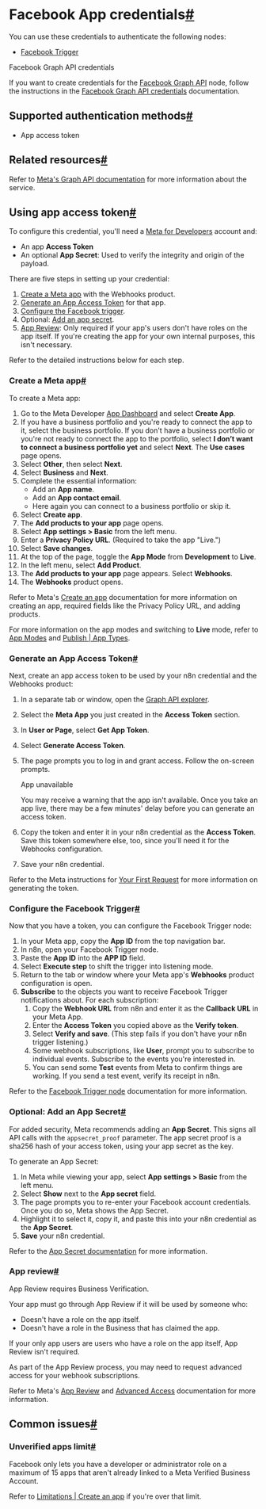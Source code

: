 [](https://github.com/n8n-io/n8n-docs/edit/main/docs/integrations/builtin/credentials/facebookapp.md "Edit this page")

# Facebook App credentials[#](#facebook-app-credentials "Permanent link")

You can use these credentials to authenticate the following nodes:

*   [Facebook Trigger](../../trigger-nodes/n8n-nodes-base.facebooktrigger/)

Facebook Graph API credentials

If you want to create credentials for the [Facebook Graph API](../../app-nodes/n8n-nodes-base.facebookgraphapi/) node, follow the instructions in the [Facebook Graph API credentials](../facebookgraph/) documentation.

## Supported authentication methods[#](#supported-authentication-methods "Permanent link")

*   App access token

## Related resources[#](#related-resources "Permanent link")

Refer to [Meta's Graph API documentation](https://developers.facebook.com/docs/graph-api/overview) for more information about the service.

## Using app access token[#](#using-app-access-token "Permanent link")

To configure this credential, you'll need a [Meta for Developers](https://developers.facebook.com/) account and:

*   An app **Access Token**
*   An optional **App Secret**: Used to verify the integrity and origin of the payload.

There are five steps in setting up your credential:

1.  [Create a Meta app](#create-a-meta-app) with the Webhooks product.
2.  [Generate an App Access Token](#generate-an-app-access-token) for that app.
3.  [Configure the Facebook trigger](#configure-the-facebook-trigger).
4.  Optional: [Add an app secret](#optional-add-an-app-secret).
5.  [App Review](#app-review): Only required if your app's users don't have roles on the app itself. If you're creating the app for your own internal purposes, this isn't necessary.

Refer to the detailed instructions below for each step.

### Create a Meta app[#](#create-a-meta-app "Permanent link")

To create a Meta app:

1.  Go to the Meta Developer [App Dashboard](https://developers.facebook.com/apps) and select **Create App**.
2.  If you have a business portfolio and you're ready to connect the app to it, select the business portfolio. If you don't have a business portfolio or you're not ready to connect the app to the portfolio, select **I don’t want to connect a business portfolio yet** and select **Next**. The **Use cases** page opens.
3.  Select **Other**, then select **Next**.
4.  Select **Business** and **Next**.
5.  Complete the essential information:
    *   Add an **App name**.
    *   Add an **App contact email**.
    *   Here again you can connect to a business portfolio or skip it.
6.  Select **Create app**.
7.  The **Add products to your app** page opens.
8.  Select **App settings > Basic** from the left menu.
9.  Enter a **Privacy Policy URL**. (Required to take the app "Live.")
10.  Select **Save changes**.
11.  At the top of the page, toggle the **App Mode** from **Development** to **Live**.
12.  In the left menu, select **Add Product**.
13.  The **Add products to your app** page appears. Select **Webhooks**.
14.  The **Webhooks** product opens.

Refer to Meta's [Create an app](https://developers.facebook.com/docs/development/create-an-app) documentation for more information on creating an app, required fields like the Privacy Policy URL, and adding products.

For more information on the app modes and switching to **Live** mode, refer to [App Modes](https://developers.facebook.com/docs/development/build-and-test/app-modes) and [Publish | App Types](https://developers.facebook.com/docs/development/release#app-types).

### Generate an App Access Token[#](#generate-an-app-access-token "Permanent link")

Next, create an app access token to be used by your n8n credential and the Webhooks product:

1.  In a separate tab or window, open the [Graph API explorer](https://developers.facebook.com/tools/explorer/).
2.  Select the **Meta App** you just created in the **Access Token** section.
3.  In **User or Page**, select **Get App Token**.
4.  Select **Generate Access Token**.
5.  The page prompts you to log in and grant access. Follow the on-screen prompts.
    
    App unavailable
    
    You may receive a warning that the app isn't available. Once you take an app live, there may be a few minutes' delay before you can generate an access token.
    
6.  Copy the token and enter it in your n8n credential as the **Access Token**. Save this token somewhere else, too, since you'll need it for the Webhooks configuration.
    
7.  Save your n8n credential.

Refer to the Meta instructions for [Your First Request](https://developers.facebook.com/docs/graph-api/get-started#get-started) for more information on generating the token.

### Configure the Facebook Trigger[#](#configure-the-facebook-trigger "Permanent link")

Now that you have a token, you can configure the Facebook Trigger node:

1.  In your Meta app, copy the **App ID** from the top navigation bar.
2.  In n8n, open your Facebook Trigger node.
3.  Paste the **App ID** into the **APP ID** field.
4.  Select **Execute step** to shift the trigger into listening mode.
5.  Return to the tab or window where your Meta app's **Webhooks** product configuration is open.
6.  **Subscribe** to the objects you want to receive Facebook Trigger notifications about. For each subscription:
    1.  Copy the **Webhook URL** from n8n and enter it as the **Callback URL** in your Meta App.
    2.  Enter the **Access Token** you copied above as the **Verify token**.
    3.  Select **Verify and save**. (This step fails if you don't have your n8n trigger listening.)
    4.  Some webhook subscriptions, like **User**, prompt you to subscribe to individual events. Subscribe to the events you're interested in.
    5.  You can send some **Test** events from Meta to confirm things are working. If you send a test event, verify its receipt in n8n.

Refer to the [Facebook Trigger node](../../trigger-nodes/n8n-nodes-base.facebooktrigger/) documentation for more information.

### Optional: Add an App Secret[#](#optional-add-an-app-secret "Permanent link")

For added security, Meta recommends adding an **App Secret**. This signs all API calls with the `appsecret_proof` parameter. The app secret proof is a sha256 hash of your access token, using your app secret as the key.

To generate an App Secret:

1.  In Meta while viewing your app, select **App settings > Basic** from the left menu.
2.  Select **Show** next to the **App secret** field.
3.  The page prompts you to re-enter your Facebook account credentials. Once you do so, Meta shows the App Secret.
4.  Highlight it to select it, copy it, and paste this into your n8n credential as the **App Secret**.
5.  **Save** your n8n credential.

Refer to the [App Secret documentation](https://developers.facebook.com/docs/facebook-login/security#appsecret) for more information.

### App review[#](#app-review "Permanent link")

App Review requires Business Verification.

Your app must go through App Review if it will be used by someone who:

*   Doesn't have a role on the app itself.
*   Doesn't have a role in the Business that has claimed the app.

If your only app users are users who have a role on the app itself, App Review isn't required.

As part of the App Review process, you may need to request advanced access for your webhook subscriptions.

Refer to Meta's [App Review](https://developers.facebook.com/docs/resp-plat-initiatives/app-review) and [Advanced Access](https://developers.facebook.com/docs/graph-api/overview/access-levels#advanced-access) documentation for more information.

## Common issues[#](#common-issues "Permanent link")

### Unverified apps limit[#](#unverified-apps-limit "Permanent link")

Facebook only lets you have a developer or administrator role on a maximum of 15 apps that aren't already linked to a Meta Verified Business Account.

Refer to [Limitations | Create an app](https://developers.facebook.com/docs/development/create-an-app#limitations) if you're over that limit.